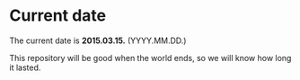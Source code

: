 # Current date

The current date is **2015.03.15.** (YYYY.MM.DD.)

This repository will be good when the world ends, so we will know how long it lasted.